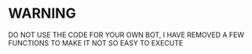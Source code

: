 # WARNING
DO NOT USE THE CODE FOR YOUR OWN BOT, I HAVE REMOVED A FEW FUNCTIONS TO MAKE IT NOT SO EASY TO EXECUTE
